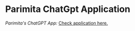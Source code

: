 # Parimita ChatGpt Application 
*Parimita's ChatGPT App:* [ Check application here.](https://chatgpt-93957.bubbleapps.io/version-test?debug_mode=true)


